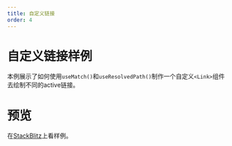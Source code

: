 ```yaml
---
title: 自定义链接
order: 4
---
```


# 自定义链接样例
本例展示了如何使用`useMatch()`和`useResolvedPath()`制作一个自定义`<Link>`组件去绘制不同的active链接。

# 预览
在[StackBlitz](https://stackblitz.com/edit/github-5e8ihj?file=src/App.tsx)上看样例。